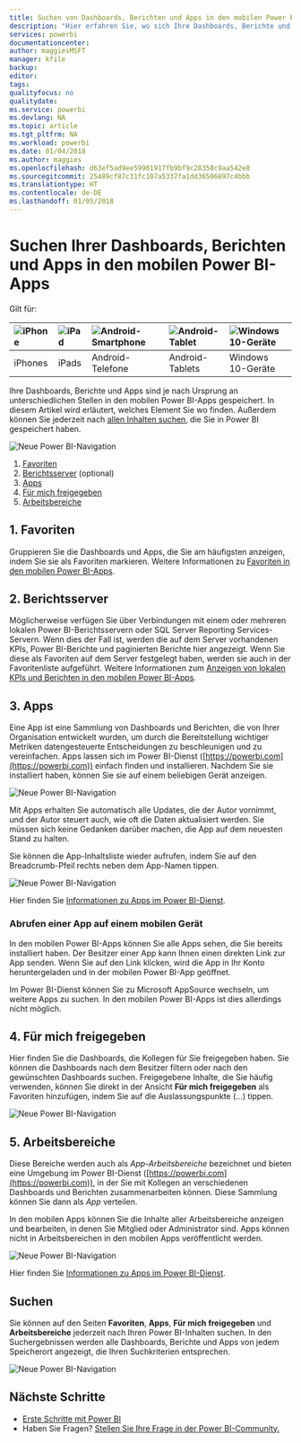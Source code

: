 ```yaml
---
title: Suchen von Dashboards, Berichten und Apps in den mobilen Power BI-Apps
description: "Hier erfahren Sie, wo sich Ihre Dashboards, Berichte und Apps in den mobilen Power BI-Apps befinden, abhängig davon, woher sie stammen."
services: powerbi
documentationcenter: 
author: maggiesMSFT
manager: kfile
backup: 
editor: 
tags: 
qualityfocus: no
qualitydate: 
ms.service: powerbi
ms.devlang: NA
ms.topic: article
ms.tgt_pltfrm: NA
ms.workload: powerbi
ms.date: 01/04/2018
ms.author: maggies
ms.openlocfilehash: d63ef5ad9ee59901917fb9bf9c28358c9aa542e8
ms.sourcegitcommit: 25489cf87c31fc107a5337fa1dd36506897c4bbb
ms.translationtype: HT
ms.contentlocale: de-DE
ms.lasthandoff: 01/05/2018
---
```

# <a name="find-your-dashboards-reports-and-apps-in-the-power-bi-mobile-apps"></a>Suchen Ihrer Dashboards, Berichten und Apps in den mobilen Power BI-Apps
Gilt für:

| ![iPhone](media/mobile-apps-find-content-mobile-devices/iphone-logo-50-px.png) | ![iPad](media/mobile-apps-find-content-mobile-devices/ipad-logo-50-px.png) | ![Android-Smartphone](media/mobile-apps-find-content-mobile-devices/android-phone-logo-50-px.png) | ![Android-Tablet](media/mobile-apps-find-content-mobile-devices/android-tablet-logo-50-px.png) | ![Windows 10-Geräte](media/mobile-apps-find-content-mobile-devices/win-10-logo-50-px.png) |
|:--- |:--- |:--- |:--- |:--- |
| iPhones |iPads |Android-Telefone |Android-Tablets |Windows 10-Geräte |

Ihre Dashboards, Berichte und Apps sind je nach Ursprung an unterschiedlichen Stellen in den mobilen Power BI-Apps gespeichert. In diesem Artikel wird erläutert, welches Element Sie wo finden. Außerdem können Sie jederzeit nach [allen Inhalten suchen](mobile-apps-find-content-mobile-devices.md#search), die Sie in Power BI gespeichert haben. 

![Neue Power BI-Navigation](media/mobile-apps-find-content-mobile-devices/power-bi-mobile-find-content.png)

1. [Favoriten](mobile-apps-find-content-mobile-devices.md#1-favorites)
2. [Berichtsserver](mobile-apps-find-content-mobile-devices.md#2-report-servers) (optional)
3. [Apps](mobile-apps-find-content-mobile-devices.md#3-apps)
4. [Für mich freigegeben](mobile-apps-find-content-mobile-devices.md#4-shared-with-me)
5. [Arbeitsbereiche](mobile-apps-find-content-mobile-devices.md#5-workspaces)

## <a name="1-favorites"></a>1. Favoriten
Gruppieren Sie die Dashboards und Apps, die Sie am häufigsten anzeigen, indem Sie sie als Favoriten markieren. Weitere Informationen zu [Favoriten in den mobilen Power BI-Apps](mobile-apps-favorites.md).

## <a name="2-report-servers"></a>2. Berichtsserver
Möglicherweise verfügen Sie über Verbindungen mit einem oder mehreren lokalen Power BI-Berichtsservern oder SQL Server Reporting Services-Servern. Wenn dies der Fall ist, werden die auf dem Server vorhandenen KPIs, Power BI-Berichte und paginierten Berichte hier angezeigt. Wenn Sie diese als Favoriten auf dem Server festgelegt haben, werden sie auch in der Favoritenliste aufgeführt. Weitere Informationen zum [Anzeigen von lokalen KPIs und Berichten in den mobilen Power BI-Apps](mobile-app-ssrs-kpis-mobile-on-premises-reports.md).

## <a name="3-apps"></a>3. Apps
Eine App ist eine Sammlung von Dashboards und Berichten, die von Ihrer Organisation entwickelt wurden, um durch die Bereitstellung wichtiger Metriken datengesteuerte Entscheidungen zu beschleunigen und zu vereinfachen. Apps lassen sich im Power BI-Dienst ([https://powerbi.com](https://powerbi.com)) einfach finden und installieren. Nachdem Sie sie installiert haben, können Sie sie auf einem beliebigen Gerät anzeigen. 

![Neue Power BI-Navigation](media/mobile-apps-find-content-mobile-devices/power-bi-apps-mobile-apps.png)

Mit Apps erhalten Sie automatisch alle Updates, die der Autor vornimmt, und der Autor steuert auch, wie oft die Daten aktualisiert werden. Sie müssen sich keine Gedanken darüber machen, die App auf dem neuesten Stand zu halten.

Sie können die App-Inhaltsliste wieder aufrufen, indem Sie auf den Breadcrumb-Pfeil rechts neben dem App-Namen tippen.

![Neue Power BI-Navigation](media/mobile-apps-find-content-mobile-devices/power-bi-it-spend-app-android.png)

Hier finden Sie [Informationen zu Apps im Power BI-Dienst](service-install-use-apps.md).

### <a name="get-an-app-on-a-mobile-device"></a>Abrufen einer App auf einem mobilen Gerät
In den mobilen Power BI-Apps können Sie alle Apps sehen, die Sie bereits installiert haben. Der Besitzer einer App kann Ihnen einen direkten Link zur App senden. Wenn Sie auf den Link klicken, wird die App in Ihr Konto heruntergeladen und in der mobilen Power BI-App geöffnet. 

Im Power BI-Dienst können Sie zu Microsoft AppSource wechseln, um weitere Apps zu suchen. In den mobilen Power BI-Apps ist dies allerdings nicht möglich. 

## <a name="4-shared-with-me"></a>4. Für mich freigegeben
Hier finden Sie die Dashboards, die Kollegen für Sie freigegeben haben. Sie können die Dashboards nach dem Besitzer filtern oder nach den gewünschten Dashboards suchen. Freigegebene Inhalte, die Sie häufig verwenden, können Sie direkt in der Ansicht **Für mich freigegeben** als Favoriten hinzufügen, indem Sie auf die Auslassungspunkte (...) tippen.

![Neue Power BI-Navigation](media/mobile-apps-find-content-mobile-devices/power-bi-mobile-shared-with-me-fave.png)

## <a name="5-workspaces"></a>5. Arbeitsbereiche
Diese Bereiche werden auch als *App-Arbeitsbereiche* bezeichnet und bieten eine Umgebung im Power BI-Dienst ([https://powerbi.com](https://powerbi.com)), in der Sie mit Kollegen an verschiedenen Dashboards und Berichten zusammenarbeiten können. Diese Sammlung können Sie dann als *App* verteilen. 

In den mobilen Apps können Sie die Inhalte aller Arbeitsbereiche anzeigen und bearbeiten, in denen Sie Mitglied oder Administrator sind. Apps können nicht in Arbeitsbereichen in den mobilen Apps veröffentlicht werden.

![Neue Power BI-Navigation](media/mobile-apps-find-content-mobile-devices/power-bi-mobile-workspaces-home-android.png)

Hier finden Sie [Informationen zu Apps im Power BI-Dienst](service-install-use-apps.md).

## <a name="search"></a>Suchen
Sie können auf den Seiten **Favoriten**, **Apps**, **Für mich freigegeben** und **Arbeitsbereiche** jederzeit nach Ihren Power BI-Inhalten suchen. In den Suchergebnissen werden alle Dashboards, Berichte und Apps von jedem Speicherort angezeigt, die Ihren Suchkriterien entsprechen. 

![Neue Power BI-Navigation](media/mobile-apps-find-content-mobile-devices/power-bi-mobile-search.png)

## <a name="next-steps"></a>Nächste Schritte
* [Erste Schritte mit Power BI](service-get-started.md)
* Haben Sie Fragen? [Stellen Sie Ihre Frage in der Power BI-Community.](http://community.powerbi.com/)

